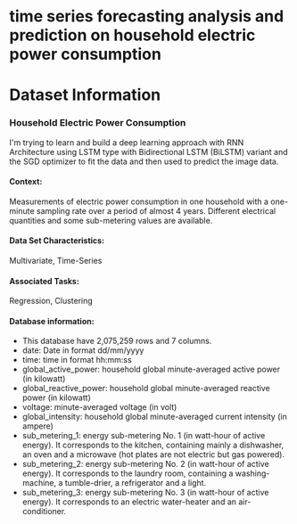 # time series forecasting analysis and prediction on household electric power consumption

# Dataset Information
### Household Electric Power Consumption
I'm trying to learn and build a deep learning approach with RNN Architecture using LSTM type with Bidirectional LSTM (BiLSTM) variant and the SGD optimizer to fit the data and then used to predict the image data.

#### Context: 
Measurements of electric power consumption in one household with a one-minute sampling rate over a period of almost 4 years. Different electrical quantities and some sub-metering values are available.

#### Data Set Characteristics:
Multivariate, Time-Series

#### Associated Tasks:
Regression, Clustering

#### Database information:
- This database have 2,075,259 rows and 7 columns.
- date: Date in format dd/mm/yyyy
- time: time in format hh:mm:ss
- global_active_power: household global minute-averaged active power (in kilowatt)
- global_reactive_power: household global minute-averaged reactive power (in kilowatt)
- voltage: minute-averaged voltage (in volt)
- global_intensity: household global minute-averaged current intensity (in ampere)
- sub_metering_1: energy sub-metering No. 1 (in watt-hour of active energy). It corresponds to the kitchen, containing mainly a dishwasher, an oven and a microwave (hot plates are not electric but gas powered).
- sub_metering_2: energy sub-metering No. 2 (in watt-hour of active energy). It corresponds to the laundry room, containing a washing-machine, a tumble-drier, a refrigerator and a light.
- sub_metering_3: energy sub-metering No. 3 (in watt-hour of active energy). It corresponds to an electric water-heater and an air-conditioner.
